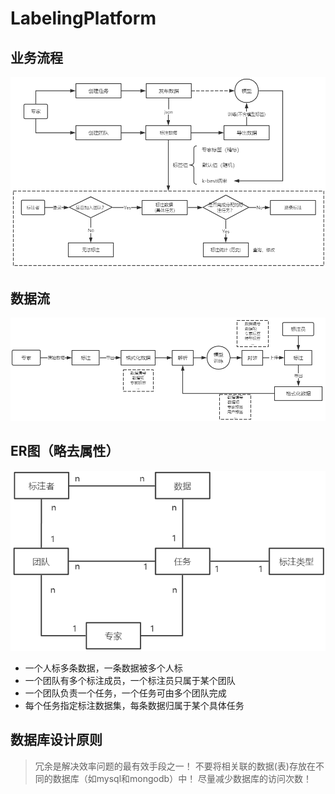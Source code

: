 # LabelingPlatform 

## 业务流程
![](imgs/process.png)

## 数据流
![](imgs/dataflow.png)

## ER图（略去属性）
![](imgs/er.png)
* 一个人标多条数据，一条数据被多个人标
* 一个团队有多个标注成员，一个标注员只属于某个团队
* 一个团队负责一个任务，一个任务可由多个团队完成
* 每个任务指定标注数据集，每条数据归属于某个具体任务

## 数据库设计原则
> 冗余是解决效率问题的最有效手段之一！
> 不要将相关联的数据(表)存放在不同的数据库（如mysql和mongodb）中！
> 尽量减少数据库的访问次数！
